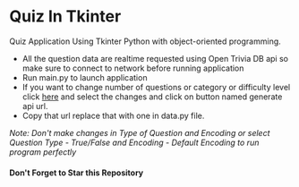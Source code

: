 # Quiz In Tkinter
Quiz Application Using Tkinter Python with object-oriented programming.
- All the question data are realtime requested using Open Trivia DB api so make sure to connect to network before running application
- Run main.py to launch application
- If you want to change number of questions or category or difficulty level click [here](https://opentdb.com/api_config.php) and select the changes and click on button named    generate api url.
- Copy that url replace that with one in data.py file.

<em>Note: Don't make changes in Type of Question and Encoding or select Question Type - True/False and Encoding - Default Encoding to run program perfectly</em>

#### Don't Forget to Star this Repository
